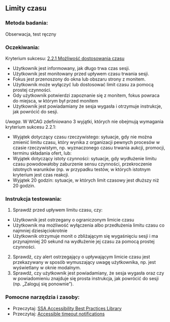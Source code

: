 ## Limity czasu

### Metoda badania: 
Obserwacja, test ręczny 

### Oczekiwania: 
Kryterium sukcesu: [2.2.1 Możliwość dostosowania czasu](https://wcag.lepszyweb.pl/#timing-adjustable)
-	Użytkownik jest informowany, jak długo trwa czas sesji.
-	Użytkownik jest monitowany przed upływem czasu trwania sesji.
-	Fokus jest przenoszony do okna lub obszaru strony z monitem.
-	Użytkownik może wyłączyć lub dostosować limit czasu za pomocą prostej czynności.
-	Gdy użytkownik potwierdzi zapoznanie się z monitem, fokus powraca do miejsca, w którym był przed monitem
-	Użytkownik jest powiadamiany że sesja wygasła i otrzymuje instrukcje, jak powrócić do sesji. 

*Uwaga*. W WCAG zdefiniowano 3 wyjątki, których nie obejmują wymagania kryterium sukcesu 2.2.1:  
-	Wyjątek dotyczący czasu rzeczywistego: sytuacje, gdy nie można zmienić limitu czasu, który wynika z organizacji pewnych procesów w czasie rzeczywistym, np. wyznaczonego czasu trwania aukcji, promocji, terminu składania ofert, lub:
-	Wyjątek dotyczący istoty czynności: sytuacje, gdy wydłużenie limitu czasu powodowałoby zaburzenie sensu czynności, przekroczenie istotnych warunków (np. w przypadku testów, w których istotnym kryterium jest czas reakcji.   
-	Wyjątek 20 godzin: sytuacje, w których limit czasowy jest dłuższy niż 20 godzin.   

### Instrukcja testowania:
1.	Sprawdź przed upływem limitu czasu, czy:
-	Użytkownik jest ostrzegany o ograniczonym limicie czasu
-	Użytkownik ma możliwość wyłączenia albo przedłużenia limitu czasu co najmniej dziesięciokrotnie
-	Użytkownik otrzymuje monit o zbliżającym się wygaśnięciu sesji i ma przynajmniej 20 sekund na wydłużenie jej czasu za pomocą prostej czynności.
2.	Sprawdź, czy alert ostrzegający o upływającym limicie czasu jest przekazywany w sposób wymuszający uwagę użytkownika, np. jest wyświetlany w oknie modalnym.
3.	Sprawdź, czy użytkownik jest powiadamiany, że sesja wygasła oraz czy w powiadomieniu znajduje się prosta instrukcja, jak powrócić do sesji (np. „Zaloguj się ponownie”).

### Pomocne narzędzia i zasoby:
-	Przeczytaj: [SSA Accessibility Best Practices Library](https://www.ssa.gov/accessibility/bpl/bps/forms/timeout/default.htm)
-	Przeczytaj: [Accessible timeout notifications](https://tink.uk/accessible-timeout-notifications/)
